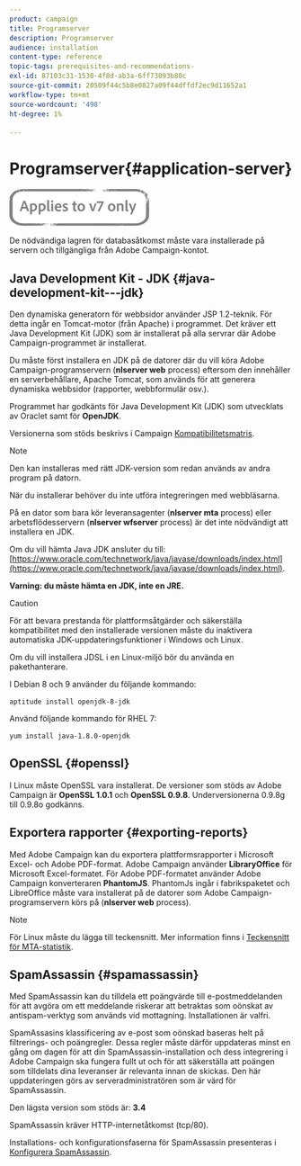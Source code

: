 ```yaml
---
product: campaign
title: Programserver
description: Programserver
audience: installation
content-type: reference
topic-tags: prerequisites-and-recommendations-
exl-id: 87103c31-1530-4f8d-ab3a-6ff73093b80c
source-git-commit: 20509f44c5b8e0827a09f44dffdf2ec9d11652a1
workflow-type: tm+mt
source-wordcount: '498'
ht-degree: 1%

---
```


# Programserver{#application-server}

![](../../assets/v7-only.svg)

De nödvändiga lagren för databasåtkomst måste vara installerade på servern och tillgängliga från Adobe Campaign-kontot.

## Java Development Kit - JDK {#java-development-kit---jdk}

Den dynamiska generatorn för webbsidor använder JSP 1.2-teknik. För detta ingår en Tomcat-motor (från Apache) i programmet. Det kräver ett Java Development Kit (JDK) som är installerat på alla servrar där Adobe Campaign-programmet är installerat.

Du måste först installera en JDK på de datorer där du vill köra Adobe Campaign-programservern (**nlserver web** process) eftersom den innehåller en serverbehållare, Apache Tomcat, som används för att generera dynamiska webbsidor (rapporter, webbformulär osv.).

Programmet har godkänts för Java Development Kit (JDK) som utvecklats av Oraclet samt för **OpenJDK**.

Versionerna som stöds beskrivs i Campaign [Kompatibilitetsmatris](../../rn/using/compatibility-matrix.md).

>[!NOTE]
>
>Den kan installeras med rätt JDK-version som redan används av andra program på datorn.
>  
>När du installerar behöver du inte utföra integreringen med webbläsarna.
>
>På en dator som bara kör leveransagenter (**nlserver mta** process) eller arbetsflödesservern (**nlserver wfserver** process) är det inte nödvändigt att installera en JDK.

Om du vill hämta Java JDK ansluter du till: [https://www.oracle.com/technetwork/java/javase/downloads/index.html](https://www.oracle.com/technetwork/java/javase/downloads/index.html).

**Varning: du måste hämta en JDK, inte en JRE.**

>[!CAUTION]
>
>För att bevara prestanda för plattformsåtgärder och säkerställa kompatibilitet med den installerade versionen måste du inaktivera automatiska JDK-uppdateringsfunktioner i Windows och Linux.

Om du vill installera JDSL i en Linux-miljö bör du använda en pakethanterare.

I Debian 8 och 9 använder du följande kommando:

```
aptitude install openjdk-8-jdk
```

Använd följande kommando för RHEL 7:

```
yum install java-1.8.0-openjdk
```

## OpenSSL {#openssl}

I Linux måste OpenSSL vara installerat. De versioner som stöds av Adobe Campaign är **OpenSSL 1.0.1** och **OpenSSL 0.9.8**. Underversionerna 0.9.8g till 0.9.8o godkänns.

## Exportera rapporter {#exporting-reports}

Med Adobe Campaign kan du exportera plattformsrapporter i Microsoft Excel- och Adobe PDF-format. Adobe Campaign använder **LibraryOffice** för Microsoft Excel-formatet. För Adobe PDF-formatet använder Adobe Campaign konverteraren **PhantomJS**. PhantomJs ingår i fabrikspaketet och LibreOffice måste vara installerat på de datorer som Adobe Campaign-programservern körs på (**nlserver web** process).

>[!NOTE]
>
>För Linux måste du lägga till teckensnitt. Mer information finns i [Teckensnitt för MTA-statistik](../../installation/using/prerequisites-of-campaign-installation-in-linux.md#fonts-for-mta-statistics).

## SpamAssassin {#spamassassin}

Med SpamAssassin kan du tilldela ett poängvärde till e-postmeddelanden för att avgöra om ett meddelande riskerar att betraktas som oönskat av antispam-verktyg som används vid mottagning. Installationen är valfri.

SpamAssasins klassificering av e-post som oönskad baseras helt på filtrerings- och poängregler. Dessa regler måste därför uppdateras minst en gång om dagen för att din SpamAssassin-installation och dess integrering i Adobe Campaign ska fungera fullt ut och för att säkerställa att poängen som tilldelats dina leveranser är relevanta innan de skickas. Den här uppdateringen görs av serveradministratören som är värd för SpamAssassin.

Den lägsta version som stöds är: **3.4**

SpamAssassin kräver HTTP-internetåtkomst (tcp/80).

Installations- och konfigurationsfaserna för SpamAssassin presenteras i [Konfigurera SpamAssassin](../../installation/using/configuring-spamassassin.md).
